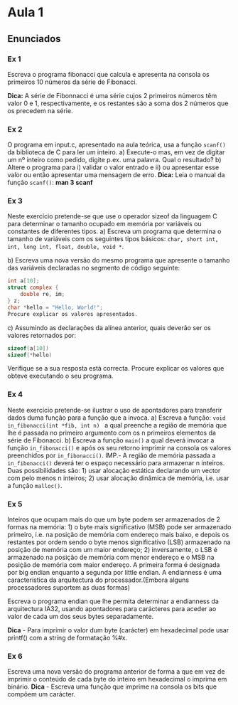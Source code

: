 # Aula 1

## Enunciados

### Ex 1
Escreva o programa fibonacci que calcula e apresenta na consola os primeiros 10 números da série de Fibonacci.

**Dica:** A série de Fibonnacci é uma série cujos 2 primeiros números têm valor 0 e 1, respectivamente, e os restantes são a soma dos 2 números que os precedem na série.

### Ex 2
O programa em input.c, apresentado na aula teórica, usa a função `scanf()` da biblioteca de C para ler um inteiro.
 a) Execute-o mas, em vez de digitar um nº inteiro como pedido, digite p.ex.  uma palavra. Qual o resultado?
 b) Altere o programa para i) validar o valor entrado e ii) ou apresentar esse valor ou então apresentar uma mensagem de erro.
 **Dica:** Leia o manual da função `scanf()`: **man 3 scanf**

### Ex 3

Neste exercício pretende-se que use o operador sizeof da linguagem C para determinar o tamanho ocupado em memória por variáveis ou constantes de diferentes tipos.
 a) Escreva um programa que determina o tamanho de variáveis com os seguintes tipos básicos: `char, short int, int, long int, float, double, void *`.
 
 
 b) Escreva uma nova versão do mesmo programa que apresente o tamanho das variáveis declaradas no segmento de código seguinte:

```c
int a[10];
struct complex {
    double re, im;
} z;
char *hello = "Hello, World!";
Procure explicar os valores apresentados.
```

 c) Assumindo as declarações da alínea anterior, quais deverão ser os valores retornados por:
```c
sizeof(a[10])
sizeof(*hello)
```
Verifique se a sua resposta está correcta. Procure explicar os valores que obteve executando o seu programa.

### Ex 4
Neste exercício pretende-se ilustrar o uso de apontadores para transferir dados duma função para a função que a invoca.
 a) Escreva a função:
`void in_fibonacci(int *fib, int n) `
a qual preenche a região de memória que lhe é passada no primeiro argumento com os n primeiros elementos da série de Fibonacci.
 b) Escreva a função `main()` a qual deverá invocar a função `in_fibonacci()` e após os seu retorno imprimir na consola os valores preenchidos por `in_fibonacci()`.
IMP.- A região de memória passada a `in_fibonacci()` deverá ter o espaço necessário para armazenar n inteiros. Duas possibilidades são: 1) usar alocação estática declarando um vector com pelo menos n inteiros; 2) usar alocação dinâmica de memória, i.e. usar a função `malloc()`.

### Ex 5

Inteiros que ocupam mais do que um byte podem ser armazenados de 2 formas na memória: 1) o byte mais significativo (MSB) pode ser armazenado primeiro, i.e. na posição de memória com endereço mais baixo, e depois os restantes por ordem sendo o byte menos significativo (LSB) armazenado na posição de memória com um maior endereço; 2) inversamente, o LSB é armazenado na posição de memória com menor endereço e o MSB na posição de memória com maior endereço. A primeira forma é designada por big endian enquanto a segunda por little endian.
A endianness é uma característica da arquitectura do processador.(Embora alguns processadores suportem as duas formas)


Escreva o programa endian que lhe permita determinar a endianness da arquitectura IA32, usando apontadores para carácteres para aceder ao valor de cada um dos seus bytes separadamente.

**Dica** - Para imprimir o valor dum byte (carácter) em hexadecimal pode usar printf() com a string de formatação %#x.

### Ex 6

Escreva uma nova versão do programa anterior de forma a que em vez de imprimir o conteúdo de cada byte do inteiro em hexadecimal o imprima em binário.
**Dica** - Escreva uma função que imprime na consola os bits que compõem um carácter.
